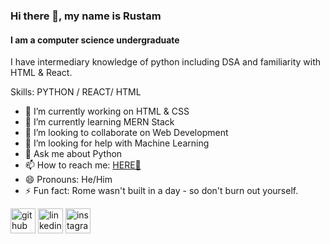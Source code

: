 <!--
### Hi there 👋
**RustamTomer/rustamtomer** is a ✨ _special_ ✨ repository because its `README.md` (this file) appears on your GitHub profile.

Here are some ideas to get you started:

- 🔭 I’m currently working on ...
- 🌱 I’m currently learning ...
- 👯 I’m looking to collaborate on ...
- 🤔 I’m looking for help with ...
- 💬 Ask me about ...
- 📫 How to reach me: ...
- 😄 Pronouns: ...
- ⚡ Fun fact: ...
-->
### Hi there 👋, my name is Rustam
#### I am a computer science undergraduate
I have intermediary knowledge of python including DSA and familiarity with HTML & React.

Skills: PYTHON / REACT/ HTML

- 🔭 I’m currently working on HTML & CSS 
- 🌱 I’m currently learning MERN Stack 
- 👯 I’m looking to collaborate on Web Development 
- 🤔 I’m looking for help with Machine Learning 
- 💬 Ask me about Python 
- 📫 How to reach me: [HERE👀](https://www.linkedin.com/in/rustam-singh-tomer-95498521b/) 
- 😄 Pronouns: He/Him 
- ⚡ Fun fact: Rome wasn't built in a day - so don't burn out yourself. 


[<img src='https://cdn.jsdelivr.net/npm/simple-icons@3.0.1/icons/github.svg' alt='github' height='40'>](https://github.com/RustamTomer)  [<img src='https://cdn.jsdelivr.net/npm/simple-icons@3.0.1/icons/linkedin.svg' alt='linkedin' height='40'>](https://www.linkedin.com/in/rustam-singh-tomer-95498521b/)  [<img src='https://cdn.jsdelivr.net/npm/simple-icons@3.0.1/icons/instagram.svg' alt='instagram' height='40'>](https://www.instagram.com/rustamtomer/)  




